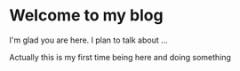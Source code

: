 # Welcome to my blog

I'm glad you are here. I plan to talk about ...

Actually this is my first time being here and doing something
